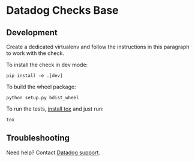 # Datadog Checks Base

## Development

Create a dedicated virtualenv and follow the instructions in this paragraph
to work with the check.

To install the check in dev mode:
```
pip install -e .[dev]
```

To build the wheel package:
```
python setup.py bdist_wheel
```

To run the tests, [install tox][1] and just run:
```
tox
```

## Troubleshooting
Need help? Contact [Datadog support][2].

[1]: https://tox.readthedocs.io/en/latest/install.html
[2]: https://docs.datadoghq.com/help/
